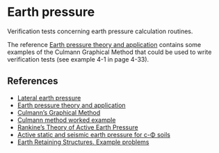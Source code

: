 # Earth pressure

Verification tests concerning earth pressure calculation routines.

The reference [Earth pressure theory and application](https://dot.ca.gov/-/media/dot-media/programs/engineering/documents/structureconstruction/ts/ts-chpt-4-a11y.pdf) contains some examples of the Culmann Graphical Method that could be used to write verification tests (see example 4-1 in page 4-33).

## References

- [Lateral earth pressure](https://en.wikipedia.org/wiki/Lateral_earth_pressure)
- [Earth pressure theory and application](https://dot.ca.gov/-/media/dot-media/programs/engineering/documents/structureconstruction/ts/ts-chpt-4-a11y.pdf)
- [Culmann’s Graphical Method](https://civilengineeringnotes.com/culmanns-graphical-method)
- [Culmann method worked example](https://www.geoengineer.org/education/online-lecture-notes-on-soil-mechanics/75-example-problems#problem-72)
- [Rankine’s Theory of Active Earth Pressure](https://www.soilmanagementindia.com/lateral-earth-pressure/rankines-theory/rankines-theory-of-active-earth-pressure-soil/14031)
- [Active static and seismic earth pressure for c-Φ soils](https://www.researchgate.net/publication/259094234_Active_static_and_seismic_earth_pressure_for_c-PH_soils#fullTextFileContent)
- [Earth Retaining Structures. Example problems](https://www.geoengineer.org/education/online-lecture-notes-on-soil-mechanics/75-example-problems)
